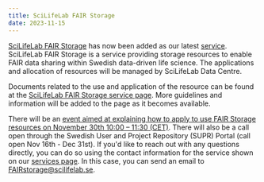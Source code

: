 ```yaml
---
title: SciLifeLab FAIR Storage
date: 2023-11-15
---
```


[SciLifeLab FAIR Storage](/services/fairstorage) has now been added as our latest [service](/services/). SciLifeLab FAIR Storage is a service providing storage resources to enable FAIR data sharing within Swedish data-driven life science. The applications and allocation of resources will be managed by SciLifeLab Data Centre.

Documents related to the use and application of the resource can be found at the [SciLifeLab FAIR Storage service page](/services/fairstorage). More guidelines and information will be added to the page as it becomes available.

There will be an [event aimed at explaining how to apply to use FAIR Storage resources on November 30th 10:00 – 11:30 (CET)](https://www.scilifelab.se/event/fairstorage/). There will also be a call open through the Swedish User and Project Repository (SUPR) Portal (call open Nov 16th - Dec 31st). If you'd like to reach out with any questions directly, you can do so using the contact information for the service shown on our [services page](/services/). In this case, you can send an email to [FAIRstorage@scilifelab.se](mailto:FAIRstorage@scilifelab.se).
